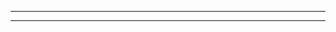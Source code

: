 
---
<!--
layout: post
title: "중간고사에 대한 고찰"
-->
---


<!--
<br><br><br>
가장 먼저 운영체제를 봤다<br>
지난 학기 수강한 시스템 프로그래밍을 통해 K 교수님의 출제 방식은 알고 있었다<br>
그래서 뭐....<br> 어떤 몽둥이로 때릴지 안다는 거지 몽둥이를 피할 수 있다는게 아니다<br>
일단 맞는 거다<br>

나는 선호하는 출제 방식이 있는데<br>
L 교수님과 A 교수님이 내시는 서술식이 그렇다<br>
그리고 K 교수님은 그렇지 않으시다...<br>
서술식 문제가 없는건 아닌데<br>
토해내는 느낌으로 풀고싶은 기분이 해소되지는 않는다..<br>

그래도 어느정도 만족하는 정도로 시험을 봐서<br>
나쁘진 않다고 느꼈다

같은 맥락으로 소프트웨어공학도 그랬다<br>

이번 중간고사를 준비하면서 가장 걱정했던 과목은 정보통신이었다<br>
교수님이 진도를 빠르게 나가셔서 분량도 많았고<br>
그 내용 깊이도 있고<br> 
개념이 너무 추상적으로 다가왔기 때문이다<br>

그래서 시험 범위를 줄여주신다고 했을 때<br>
정말 좋았는데 한편으론 너무 신경쓰였다<br>
대체 이만한 분량으로 어떻게 시험을 내시겠다는 건지 감이 안잡혔기 때문이다...<br>

깊게 내면 한없이 깊게 낼 수 있는 내용이고<br>
개괄적으로 낸다 해도 용어가 익숙하지 않아서 버거울게 뻔했다<br>

시험은 쉬웠다<br>


이번 과목들을 중간고사를 위해서만 공부한 건 아니지만<br>
그동안의 시간과 체력과 등가교환 될 정도가 아니었어서 괜히 더 피곤했다<br>

<br>
그리고 지금도 피곤하다

-->

